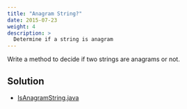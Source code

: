 ```yaml
---
title: "Anagram String?"
date: 2015-07-23
weight: 4
description: >
  Determine if a string is anagram
---
```


Write a method to decide if two strings are anagrams or not.

## Solution

+ [IsAnagramString.java](IsAnagramString.java)